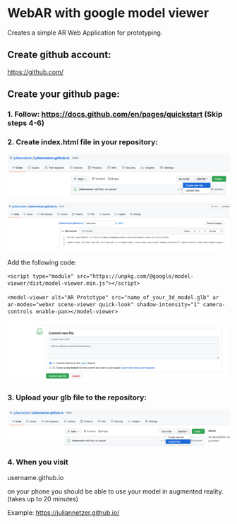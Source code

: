 # WebAR with google model viewer

Creates a simple AR Web Application for prototyping. 

## Create github account: 

https://github.com/

## Create your github page: 

### 1. Follow: https://docs.github.com/en/pages/quickstart (Skip steps 4-6)

### 2. Create index.html file in your repository:
![github](assets/github_1.png)

![github](assets/github_2.png)

Add the following code: 
```
<script type="module" src="https://unpkg.com/@google/model-viewer/dist/model-viewer.min.js"></script>

<model-viewer alt="AR Prototype" src="name_of_your_3d_model.glb" ar ar-modes="webxr scene-viewer quick-look" shadow-intensity="1" camera-controls enable-pan></model-viewer>
```
![github](assets/github_3.png)

### 3. Upload your glb file to the repository: 
![github](assets/github_4.png)
### 4. When you visit 

username.github.io

on your phone you should be able to use your model in augmented reality. (takes up to 20 minutes) 

Example: https://juliannetzer.github.io/

